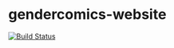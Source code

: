 # gendercomics-website

[![Build Status](https://travis-ci.com/gendercomics/website.svg?branch=develop)](https://travis-ci.com/gendercomics/website)
